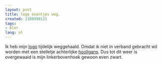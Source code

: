 ```yaml
---
layout: post
title: logo eventjes weg.
created: 1180990121
tags:
- bler
lang: nl
---
```

Ik heb mijn [logo](http://bler.webschuur.com/het_mannetje_me_de_vlag) tijdelijk weggehaald. Omdat ik niet in verband gebracht wil worden met een stelletje achterlijke [hooligans](http://www.youtube.com/watch?v=5jkjc51WJSU). Dus tot dit weer is overgewaaid is mijn linkerbovenhoek gewoon even zwart.
